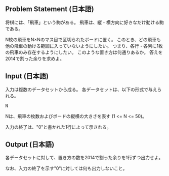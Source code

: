 Problem Statement (日本語)
--
将棋には、「飛車」という駒がある。
飛車は、縦・横方向に好きなだけ動ける駒である。

N枚の飛車をN×Nのマス目で区切られたボードに置く。
このとき、どの飛車も他の飛車の動ける範囲に入っていないようにしたい。
つまり、各行・各列に1枚の飛車のみ存在するようにしたい。
このような置き方は何通りあるか。
答えを2014で割った余りを求めよ。

Input (日本語)
--
入力は複数のデータセットから成る。
各データセットは、以下の形式で与えられる。

<pre>
N
</pre>

Nは、飛車の枚数およびボードの縦横の大きさを表す (1 <= N <= 50)。

入力の終了は、"0"と書かれた1行によって示される。


Output (日本語)
--

各データセットに対して、置き方の数を2014で割った余りを1行ずつ出力せよ。

なお、入力の終了を示す"0"に対しては何も出力しないこと。

